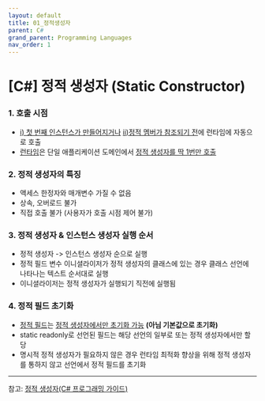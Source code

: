 ```yaml
---
layout: default
title: 01_정적생성자
parent: C#
grand_parent: Programming Languages
nav_order: 1
---
```


# [C#] 정적 생성자 (Static Constructor)

### 1. 호출 시점
- <u>i) 첫 번째 인스턴스가 만들어지거나</u> <u>ii)정적 멤버가 참조되기 전</u>에 런타임에 자동으로 호출  
- <u>런타임</u>은 단일 애플리케이션 도메인에서 <u>정적 생성자를 딱 1번만 호출</u>  


### 2. 정적 생성자의 특징
- 액세스 한정자와 매개변수 가질 수 없음  
- 상속, 오버로드 불가  
- 직접 호출 불가 (사용자가 호출 시점 제어 불가)  


### 3. 정적 생성자 & 인스턴스 생성자 실행 순서
- 정적 생성자 -> 인스턴스 생성자 순으로 실행
- 정적 필드 변수 이니셜라이저가 정적 생성자의 클래스에 있는 경우 클래스 선언에 나타나는 텍스트 순서대로 실행  
- 이니셜라이저는 정적 생성자가 실행되기 직전에 실행됨


### 4. 정적 필드 초기화
- <u>정적 필드</u>는 <u>정적 생성자에서만 초기화 가능</u> __(아님 기본값으로 초기화)__  
- static readonly로 선언된 필드는 해당 선언의 일부로 또는 정적 생성자에서만 할당   
- 명시적 정적 생성자가 필요하지 않은 경우 런타임 최적화 향상을 위해 정적 생성자를 통하지 않고 선언에서 정적 필드를 초기화  

<hr/>

참고: [정적 생성자(C# 프로그래밍 가이드)](https://learn.microsoft.com/ko-kr/dotnet/csharp/programming-guide/classes-and-structs/static-constructors)
